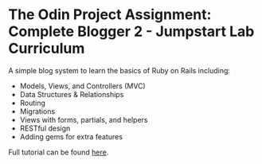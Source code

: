 # The Odin Project Assignment: Complete Blogger 2 - Jumpstart Lab Curriculum

A simple blog system to learn the basics of Ruby on Rails including:

   * Models, Views, and Controllers (MVC)
   * Data Structures & Relationships
   * Routing
   * Migrations
   * Views with forms, partials, and helpers
   * RESTful design
   * Adding gems for extra features

Full tutorial can be found [here](http://tutorials.jumpstartlab.com/projects/blogger.html).

